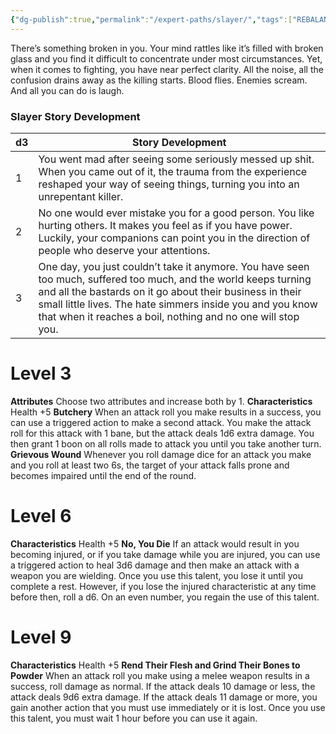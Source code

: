 ```yaml
---
{"dg-publish":true,"permalink":"/expert-paths/slayer/","tags":["REBALANCED"]}
---
```


There’s something broken in you. Your mind rattles like it’s filled with broken glass and you find it difficult to concentrate under most circumstances. Yet, when it comes to fighting, you have near perfect clarity. All the noise, all the confusion drains away as the killing starts. Blood flies. Enemies scream. And all you can do is laugh.
### Slayer Story Development

| d3  | Story Development                                                                                                                                                                                                                                                                                          |
| --- | ---------------------------------------------------------------------------------------------------------------------------------------------------------------------------------------------------------------------------------------------------------------------------------------------------------- |
| 1   | You went mad after seeing some seriously messed up shit. When you came out of it, the trauma from the experience reshaped your way of seeing things, turning you into an unrepentant killer.                                                                                                               |
| 2   | No one would ever mistake you for a good person. You like hurting others. It makes you feel as if you have power. Luckily, your companions can point you in the direction of people who deserve your attentions.                                                                                           |
| 3   | One day, you just couldn’t take it anymore. You have seen too much, suffered too much, and the world keeps turning and all the bastards on it go about their business in their small little lives. The hate simmers inside you and you know that when it reaches a boil, nothing and no one will stop you. |
# Level 3
**Attributes** Choose two attributes and increase both by 1.
**Characteristics** Health +5
**Butchery** When an attack roll you make results in a success, you can use a triggered action to make a second attack. You make the attack roll for this attack with 1 bane, but the attack deals 1d6 extra damage. You then grant 1 boon on all rolls made to attack you until you take another turn.
**Grievous Wound** Whenever you roll damage dice for an attack you make and you roll at least two 6s, the target of your attack falls prone and becomes impaired until the end of the round.
# Level 6
**Characteristics** Health +5
**No, You Die** If an attack would result in you becoming injured, or if you take damage while you are injured, you can use a triggered action to heal 3d6 damage and then make an attack with a weapon you are wielding. Once you use this talent, you lose it until you complete a rest. However, if you lose the injured characteristic at any time before then, roll a d6. On an even number, you regain the use of this talent.
# Level 9
**Characteristics** Health +5
**Rend Their Flesh and Grind Their Bones to Powder** When an attack roll you make using a melee weapon results in a success, roll damage as normal. If the attack deals 10 damage or less, the attack deals 9d6 extra damage. If the attack deals 11 damage or more, you gain another action that you must use immediately or it is lost. Once you use this talent, you must wait 1 hour before you can use it again.